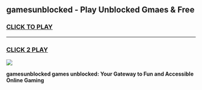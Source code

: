 
## gamesunblocked - Play Unblocked Gmaes & Free
<h3>
<a href="https://news.freeplayer.one?title=gamesunblocked&ref=16F">CLICK TO PLAY</a></h3>
<hr>

<h3>
<a href="https://news.freeplayer.one?title=gamesunblocked&ref=16F">CLICK 2 PLAY</a>
  
</h3>

<a href="https://news.freeplayer.one?title=gamesunblocked&ref=16F/"><img src="https://clearcache.store/games.png"></a>


**gamesunblocked games unblocked: Your Gateway to Fun and Accessible Online Gaming**
